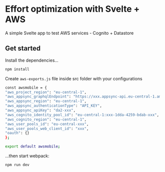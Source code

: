 # Effort optimization with Svelte + AWS

A simple Svelte app to test AWS services - Cognito + Datastore

## Get started

Install the dependencies...

```bash
npm install
```

Create `aws-exports.js` file inside src folder with your configurations

```bash
const awsmobile = {
"aws_project_region": "eu-central-1",
"aws_appsync_graphqlEndpoint": "https://xxx.appsync-api.eu-central-1.amazonaws.com/graphql",
"aws_appsync_region": "eu-central-1",
"aws_appsync_authenticationType": "API_KEY",
"aws_appsync_apiKey": "da2-xxx",
"aws_cognito_identity_pool_id": "eu-central-1:xxx-1dda-4259-bdab-xxx",
"aws_cognito_region": "eu-central-1",
"aws_user_pools_id": "eu-central-xxx",
"aws_user_pools_web_client_id": "xxx",
"oauth": {}
};

export default awsmobile;
```

...then start webpack:

```bash
npm run dev
```

